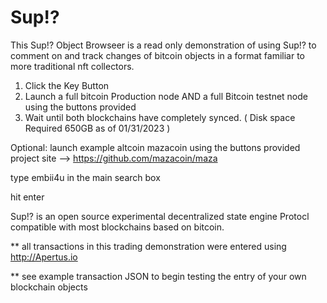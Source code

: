 # Sup!? 

This Sup!? Object Browseer is a read only demonstration of using Sup!? to comment on and track changes of bitcoin objects in a format familiar to more traditional nft collectors.


1. Click the Key Button
2. Launch a full bitcoin Production node AND a full Bitcoin testnet node using the buttons provided
3. Wait until both blockchains have completely synced.  ( Disk space Required 650GB as of 01/31/2023 )


Optional:
launch example altcoin mazacoin using the buttons provided   project site -->  https://github.com/mazacoin/maza

type embii4u in the main search box

hit enter


 Sup!? is an open source experimental decentralized state engine Protocl compatible with most blockchains based on bitcoin.
 

** all transactions in this trading demonstration were entered using http://Apertus.io 

** see example transaction JSON to begin testing the entry of your own blockchain objects
